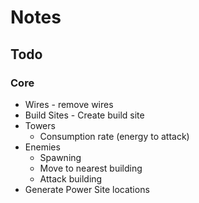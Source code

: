 # Notes

## Todo

### Core

* Wires - remove wires
* Build Sites - Create build site
* Towers
    * Consumption rate (energy to attack)
* Enemies
    * Spawning
    * Move to nearest building
    * Attack building
* Generate Power Site locations